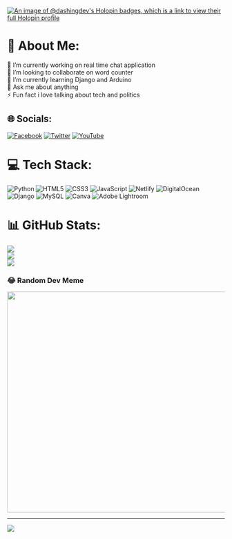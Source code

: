 [![An image of @dashingdev's Holopin badges, which is a link to view their full Holopin profile](https://holopin.me/dashingdev)](https://holopin.io/@dashingdev)

# 💫 About Me:
🔭 I’m currently working on real time chat application<br>👯 I’m looking to collaborate on word counter<br>🌱 I’m currently learning Django and Arduino<br>💬 Ask me about anything<br>⚡ Fun fact i love talking about tech and politics


## 🌐 Socials:
[![Facebook](https://img.shields.io/badge/Facebook-%231877F2.svg?logo=Facebook&logoColor=white)](https://facebook.com/SanjayBhandari) [![Twitter](https://img.shields.io/badge/Twitter-%231DA1F2.svg?logo=Twitter&logoColor=white)](https://twitter.com/dashing-dev) [![YouTube](https://img.shields.io/badge/YouTube-%23FF0000.svg?logo=YouTube&logoColor=white)](https://youtube.com/c/essaycom) 

# 💻 Tech Stack:
![Python](https://img.shields.io/badge/python-3670A0?style=for-the-badge&logo=python&logoColor=ffdd54) ![HTML5](https://img.shields.io/badge/html5-%23E34F26.svg?style=for-the-badge&logo=html5&logoColor=white) ![CSS3](https://img.shields.io/badge/css3-%231572B6.svg?style=for-the-badge&logo=css3&logoColor=white) ![JavaScript](https://img.shields.io/badge/javascript-%23323330.svg?style=for-the-badge&logo=javascript&logoColor=%23F7DF1E) ![Netlify](https://img.shields.io/badge/netlify-%23000000.svg?style=for-the-badge&logo=netlify&logoColor=#00C7B7) ![DigitalOcean](https://img.shields.io/badge/DigitalOcean-%230167ff.svg?style=for-the-badge&logo=digitalOcean&logoColor=white) ![Django](https://img.shields.io/badge/django-%23092E20.svg?style=for-the-badge&logo=django&logoColor=white) ![MySQL](https://img.shields.io/badge/mysql-%2300f.svg?style=for-the-badge&logo=mysql&logoColor=white) ![Canva](https://img.shields.io/badge/Canva-%2300C4CC.svg?style=for-the-badge&logo=Canva&logoColor=white) ![Adobe Lightroom](https://img.shields.io/badge/Adobe%20Lightroom-31A8FF.svg?style=for-the-badge&logo=Adobe%20Lightroom&logoColor=white)
# 📊 GitHub Stats:
![](https://github-readme-stats.vercel.app/api?username=dashing-dev&theme=radical&hide_border=false&include_all_commits=false&count_private=false)<br/>
![](https://github-readme-streak-stats.herokuapp.com/?user=dashing-dev&theme=radical&hide_border=false)<br/>
![](https://github-readme-stats.vercel.app/api/top-langs/?username=dashing-dev&theme=radical&hide_border=false&include_all_commits=false&count_private=false&layout=compact)

### 😂 Random Dev Meme
<img src="https://random-memer.herokuapp.com/" width="512px"/>

---
[![](https://visitcount.itsvg.in/api?id=dashing-dev&icon=0&color=0)](https://visitcount.itsvg.in)
